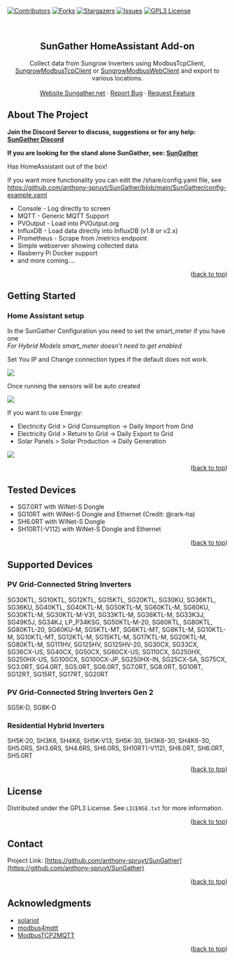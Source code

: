 <div id="top"></div>

[![Contributors][contributors-shield]][contributors-url]
[![Forks][forks-shield]][forks-url]
[![Stargazers][stars-shield]][stars-url]
[![Issues][issues-shield]][issues-url]
[![GPL3 License][license-shield]][license-url]

<br />
<div align="center">

<h2 align="center">SunGather HomeAssistant Add-on</h2>

  <p align="center">
    Collect data from Sungrow Inverters using ModbusTcpClient, <a href="https://github.com/rpvelloso/Sungrow-Modbus">SungrowModbusTcpClient</a> or <a href="https://github.com/bohdan-s/SungrowModbusWebClient">SungrowModbusWebClient</a> and export to various locations.
    <br />
    <br />
    <a href="https://sungather.net">Website Sungather.net</a>
    ·
    <a href="https://github.com/anthony-spruyt/hassio-repository/issues">Report Bug</a>
    ·
    <a href="https://github.com/anthony-spruyt/hassio-repository/issues">Request Feature</a>
  </p>
</div>

<!-- ABOUT THE PROJECT -->
## About The Project

<b>Join the Discord Server to discuss, suggestions or for any help: <a href="https://discord.gg/7j2MVsT5wn">SunGather Discord</a></b>

<b>If you are looking for the stand alone SunGather, see: <a href="https://github.com/anthony-spruyt/SunGather">SunGather</a></b>
 
Has HomeAssistant out of the box!

If you want more functionality you can edit the /share/config.yaml file, see <a href="https://github.com/anthony-spruyt/SunGather/blob/main/SunGather/config-example.yaml">https://github.com/anthony-spruyt/SunGather/blob/main/SunGather/config-example.yaml</a>
* Console - Log directly to screen
* MQTT - Generic MQTT Support
* PVOutput - Load into PVOutput.org
* InfluxDB - Load data directly into InfluxDB (v1.8 or v2.x)
* Prometheus - Scrape from /metrics endpoint
* Simple webserver showing collected data
* Rasberry Pi Docker support
* and more coming....


<p align="right">(<a href="#top">back to top</a>)</p>

<!-- GETTING STARTED -->
## Getting Started
### Home Assistant setup

In the SunGather Configuration you need to set the smart_meter if you have one  
_For Hybrid Models smart_meter doesn't need to get enabled_

Set You IP and Change connection types if the default does not work.

<img src="img/HomeAssistant-SunGrow_Config.png"/>

Once running the sensors will be auto created

<img src="img/HomeAssistant-SunGrow_Device.png"/>

If you want to use Energy:
* Electricity Grid > Grid Consumption -> Daily Import from Grid 
* Electricity Grid > Return to Grid -> Daily Export to Grid
* Solar Panels > Solar Production -> Daily Generation 

<img src="img/HomeAssistant-SunGrow_Energy.png"/>


<p align="right">(<a href="#top">back to top</a>)</p>

## Tested Devices
* SG7.0RT with WiNet-S Dongle
* SG10RT with WiNet-S Dongle and Ethernet (Credit: @rark-ha)
* SH6.0RT with WiNet-S Dongle
* SH10RT(-V112) with WiNet-S Dongle and Ethernet

<p align="right">(<a href="#top">back to top</a>)</p>

## Supported Devices
### PV Grid-Connected String Inverters
SG30KTL, SG10KTL, SG12KTL, SG15KTL, SG20KTL, SG30KU, SG36KTL, SG36KU, SG40KTL, SG40KTL-M, SG50KTL-M, SG60KTL-M, SG60KU, SG30KTL-M, SG30KTL-M-V31, SG33KTL-M, SG36KTL-M, SG33K3J, SG49K5J, SG34KJ, LP_P34KSG, SG50KTL-M-20, SG60KTL, SG80KTL, SG80KTL-20, SG60KU-M, SG5KTL-MT, SG6KTL-MT, SG8KTL-M, SG10KTL-M, SG10KTL-MT, SG12KTL-M, SG15KTL-M, SG17KTL-M, SG20KTL-M, SG80KTL-M, SG111HV, SG125HV, SG125HV-20, SG30CX, SG33CX, SG36CX-US, SG40CX, SG50CX, SG60CX-US, SG110CX, SG250HX, SG250HX-US, SG100CX, SG100CX-JP, SG250HX-IN, SG25CX-SA, SG75CX, SG3.0RT, SG4.0RT, SG5.0RT, SG6.0RT, SG7.0RT, SG8.0RT, SG10RT, SG12RT, SG15RT, SG17RT, SG20RT

### PV Grid-Connected String Inverters Gen 2
SG5K-D, SG8K-D

### Residential Hybrid Inverters
SH5K-20, SH3K6, SH4K6, SH5K-V13, SH5K-30, SH3K6-30, SH4K6-30, SH5.0RS, SH3.6RS, SH4.6RS, SH6.0RS, SH10RT(-V112), SH8.0RT, SH6.0RT, SH5.0RT

<p align="right">(<a href="#top">back to top</a>)</p>

<!-- LICENSE -->
## License

Distributed under the GPL3 License. See `LICENSE.txt` for more information.

<p align="right">(<a href="#top">back to top</a>)</p>

<!-- CONTACT -->
## Contact

Project Link: [https://github.com/anthony-spruyt/SunGather](https://github.com/anthony-spruyt/SunGather)

<p align="right">(<a href="#top">back to top</a>)</p>

<!-- ACKNOWLEDGMENTS -->
## Acknowledgments

* [solariot](https://github.com/meltaxa/solariot)
* [modbus4mqtt](https://github.com/tjhowse/modbus4mqtt)
* [ModbusTCP2MQTT](https://github.com/TenySmart/ModbusTCP2MQTT)

<p align="right">(<a href="#top">back to top</a>)</p>



<!-- MARKDOWN LINKS & IMAGES -->
<!-- https://www.markdownguide.org/basic-syntax/#reference-style-links -->
[contributors-shield]: https://img.shields.io/github/contributors/bohdan-s/hassio-repository.svg?style=for-the-badge
[contributors-url]: https://github.com/anthony-spruyt/hassio-repository/graphs/contributors
[forks-shield]: https://img.shields.io/github/forks/bohdan-s/hassio-repository.svg?style=for-the-badge
[forks-url]: https://github.com/anthony-spruyt/hassio-repository/network/members
[stars-shield]: https://img.shields.io/github/stars/bohdan-s/hassio-repository.svg?style=for-the-badge
[stars-url]: https://github.com/anthony-spruyt/hassio-repository/stargazers
[issues-shield]: https://img.shields.io/github/issues/bohdan-s/hassio-repository.svg?style=for-the-badge
[issues-url]: https://github.com/anthony-spruyt/hassio-repository/issues
[license-shield]: https://img.shields.io/github/license/bohdan-s/hassio-repository.svg?style=for-the-badge
[license-url]: https://github.com/anthony-spruyt/hassio-repository/blob/main/LICENSE.txt
